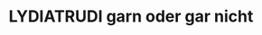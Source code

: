 ---
title: "LYDIATRUDI garn oder gar nicht"
url: /leipzig/lydiatrudi-garn-oder-gar-nicht/
shop: Schneiderei
---